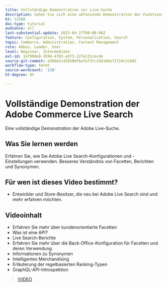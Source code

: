 ```yaml
---
title: Vollständige Demonstration zur Live-Suche
description: Sehen Sie sich eine umfassende Demonstration der Funktionen und der Flexibilität der Live-Suche an
kt: 13168
doc-type: tutorial
audience: all
last-substantial-update: 2023-04-27T00:00:00Z
feature: Configuration, System, Personalization, Search
topic: Commerce, Administration, Content Management
role: Admin, Leader, User
level: Beginner, Intermediate
exl-id: 1ef99de8-3594-4783-a5f3-227e131cecde
source-git-commit: e306b2cd26506f6a7ef37c2d416be7172dc3c0d2
workflow-type: tm+mt
source-wordcount: '110'
ht-degree: 0%

---
```


# Vollständige Demonstration der Adobe Commerce Live Search

Eine vollständige Demonstration der Adobe Live-Suche.

## Was Sie lernen werden

Erfahren Sie, wie Sie Adobe Live Search-Konfigurationen und -Einstellungen verwenden. Besseres Verständnis von Facetten, Berichten und Synonymen.

## Für wen ist dieses Video bestimmt?

* Entwickler und Store-Besitzer, die neu bei Adobe Live Search sind und mehr erfahren möchten.

## Videoinhalt

* Erfahren Sie mehr über kundenorientierte Facetten
* Was ist eine API?
* Live Search-Berichte
* Erfahren Sie mehr über die Back-Office-Konfiguration für Facetten und deren Verwendung
* Informationen zu Synonymen
* Intelligentes Merchandising
* Erläuterung der regelbasierten Ranking-Typen
* GraphQL-API-Introspektion

>[!VIDEO](https://video.tv.adobe.com/v/3454467?learn=on&captions=ger)

